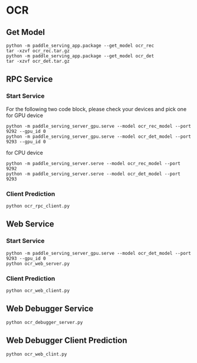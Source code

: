 # OCR 

## Get Model
```
python -m paddle_serving_app.package --get_model ocr_rec
tar -xzvf ocr_rec.tar.gz
python -m paddle_serving_app.package --get_model ocr_det
tar -xzvf ocr_det.tar.gz
```

## RPC Service

### Start Service

For the following two code block, please check your devices and pick one  
for GPU device
```
python -m paddle_serving_server_gpu.serve --model ocr_rec_model --port 9292 --gpu_id 0
python -m paddle_serving_server_gpu.serve --model ocr_det_model --port 9293 --gpu_id 0
```
for CPU device
```
python -m paddle_serving_server.serve --model ocr_rec_model --port 9292
python -m paddle_serving_server.serve --model ocr_det_model --port 9293
```

### Client Prediction

```
python ocr_rpc_client.py
```

## Web Service

### Start Service

```
python -m paddle_serving_server_gpu.serve --model ocr_det_model --port 9293 --gpu_id 0
python ocr_web_server.py
```

### Client Prediction
```
python ocr_web_client.py
```

## Web Debugger Service
```
python ocr_debugger_server.py
```

## Web Debugger Client Prediction
```
python ocr_web_clint.py
```
